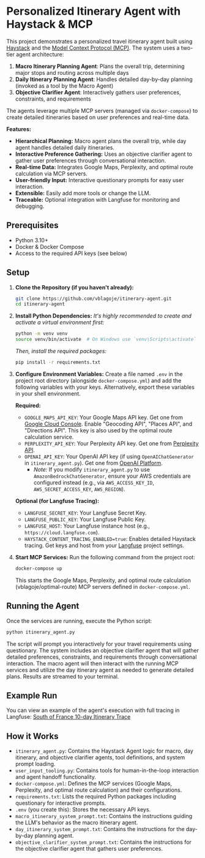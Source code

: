 # Personalized Itinerary Agent with Haystack & MCP

This project demonstrates a personalized travel itinerary agent built using [Haystack](https://haystack.deepset.ai/) and the [Model Context Protocol (MCP)](https://modelcontextprotocol.com/). The system uses a two-tier agent architecture:

1. **Macro Itinerary Planning Agent**: Plans the overall trip, determining major stops and routing across multiple days
2. **Daily Itinerary Planning Agent**: Handles detailed day-by-day planning (invoked as a tool by the Macro Agent)
3. **Objective Clarifier Agent**: Interactively gathers user preferences, constraints, and requirements

The agents leverage multiple MCP servers (managed via `docker-compose`) to create detailed itineraries based on user preferences and real-time data.

**Features:**

*   **Hierarchical Planning:** Macro agent plans the overall trip, while day agent handles detailed daily itineraries.
*   **Interactive Preference Gathering:** Uses an objective clarifier agent to gather user preferences through conversational interaction.
*   **Real-time Data:** Integrates Google Maps, Perplexity, and optimal route calculation via MCP servers.
*   **User-friendly Input:** Interactive questionary prompts for easy user interaction.
*   **Extensible:** Easily add more tools or change the LLM.
*   **Traceable:** Optional integration with Langfuse for monitoring and debugging.

## Prerequisites

*   Python 3.10+
*   Docker & Docker Compose
*   Access to the required API keys (see below)

## Setup

1.  **Clone the Repository (if you haven't already):**
    ```bash
    git clone https://github.com/vblagoje/itinerary-agent.git
    cd itinerary-agent
    ```

2.  **Install Python Dependencies:**
    *It's highly recommended to create and activate a virtual environment first:* 
    ```bash
    python -m venv venv
    source venv/bin/activate  # On Windows use `venv\Scripts\activate`
    ```
    *Then, install the required packages:*
    ```bash
    pip install -r requirements.txt
    ```

3.  **Configure Environment Variables:**
    Create a file named `.env` in the project root directory (alongside `docker-compose.yml`) and add the following variables with your keys. Alternatively, export these variables in your shell environment.

    **Required:**
    *   `GOOGLE_MAPS_API_KEY`: Your Google Maps API key. Get one from [Google Cloud Console](https://console.cloud.google.com/google/maps-apis/overview). Enable "Geocoding API", "Places API", and "Directions API". This key is also used by the optimal route calculation service.
    *   `PERPLEXITY_API_KEY`: Your Perplexity API key. Get one from [Perplexity API](https://docs.perplexity.ai/).
    *   `OPENAI_API_KEY`: Your OpenAI API key (if using `OpenAIChatGenerator` in `itinerary_agent.py`). Get one from [OpenAI Platform](https://platform.openai.com/api-keys).
        *   *Note:* If you modify `itinerary_agent.py` to use `AmazonBedrockChatGenerator`, ensure your AWS credentials are configured instead (e.g., via `AWS_ACCESS_KEY_ID`, `AWS_SECRET_ACCESS_KEY`, `AWS_REGION`).

    **Optional (for Langfuse Tracing):**
    *   `LANGFUSE_SECRET_KEY`: Your Langfuse Secret Key.
    *   `LANGFUSE_PUBLIC_KEY`: Your Langfuse Public Key.
    *   `LANGFUSE_HOST`: Your Langfuse instance host (e.g., `https://cloud.langfuse.com`).
    *   `HAYSTACK_CONTENT_TRACING_ENABLED=true`: Enables detailed Haystack tracing.
        Get keys and host from your [Langfuse](https://langfuse.com/) project settings.

4.  **Start MCP Services:**
    Run the following command from the project root:
    ```bash
    docker-compose up
    ```
    This starts the Google Maps, Perplexity, and optimal route calculation (vblagoje/optimal-route) MCP servers defined in `docker-compose.yml`.

## Running the Agent

Once the services are running, execute the Python script:

```bash
python itinerary_agent.py
```

The script will prompt you interactively for your travel requirements using questionary. The system includes an objective clarifier agent that will gather detailed preferences, constraints, and requirements through conversational interaction. The macro agent will then interact with the running MCP services and utilize the day itinerary agent as needed to generate detailed plans. Results are streamed to your terminal.

## Example Run

You can view an example of the agent's execution with full tracing in Langfuse:
[South of France 10-day Itinerary Trace](https://us.cloud.langfuse.com/project/cm9inpne801ruad07ci8vevid/traces/68546d29-d41b-429f-8c27-ca5ecf273391?timestamp=2025-05-22T08:30:02.403Z&display=timeline)

## How it Works

*   `itinerary_agent.py`: Contains the Haystack Agent logic for macro, day itinerary, and objective clarifier agents, tool definitions, and system prompt loading.
*   `user_input_tooling.py`: Contains tools for human-in-the-loop interaction and agent handoff functionality.
*   `docker-compose.yml`: Defines the MCP services (Google Maps, Perplexity, and optimal route calculation) and their configurations.
*   `requirements.txt`: Lists the required Python packages including questionary for interactive prompts.
*   `.env` (you create this): Stores the necessary API keys.
*   `macro_itinerary_system_prompt.txt`: Contains the instructions guiding the LLM's behavior as the macro itinerary agent.
*   `day_itinerary_system_prompt.txt`: Contains the instructions for the day-by-day planning agent.
*   `objective_clarifier_system_prompt.txt`: Contains the instructions for the objective clarifier agent that gathers user preferences.